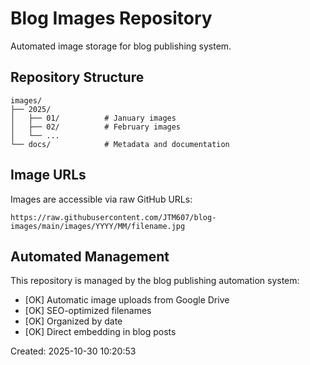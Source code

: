 # Blog Images Repository

Automated image storage for blog publishing system.

## Repository Structure

```
images/
├── 2025/
│   ├── 01/          # January images
│   ├── 02/          # February images
│   └── ...
└── docs/            # Metadata and documentation
```

## Image URLs

Images are accessible via raw GitHub URLs:
```
https://raw.githubusercontent.com/JTM607/blog-images/main/images/YYYY/MM/filename.jpg
```

## Automated Management

This repository is managed by the blog publishing automation system:
- [OK] Automatic image uploads from Google Drive
- [OK] SEO-optimized filenames  
- [OK] Organized by date
- [OK] Direct embedding in blog posts

Created: 2025-10-30 10:20:53
